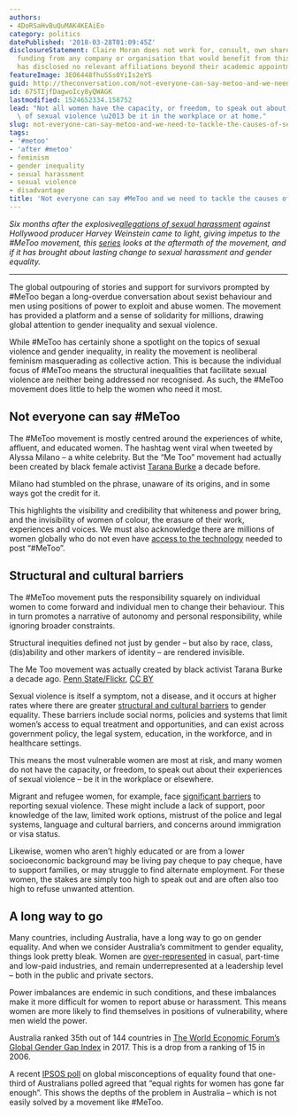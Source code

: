 ```yaml
---
authors:
- 4DoRSaHvBuQuMAK4KEAiEo
category: politics
datePublished: '2018-03-28T01:09:45Z'
disclosureStatement: Claire Moran does not work for, consult, own shares in or receive
  funding from any company or organisation that would benefit from this article, and
  has disclosed no relevant affiliations beyond their academic appointment.
featureImage: 3EO6448fhuSSs0YiIs2eYS
guid: http://theconversation.com/not-everyone-can-say-metoo-and-we-need-to-tackle-the-causes-of-sexual-violence-93075
id: 67STIjfDagwoIcy8yQWAGK
lastmodified: 1524652334.158752
lead: "Not all women have the capacity, or freedom, to speak out about their experiences\
  \ of sexual violence \u2013 be it in the workplace or at home."
slug: not-everyone-can-say-metoo-and-we-need-to-tackle-the-causes-of-sexual-violence
tags:
- '#metoo'
- 'after #metoo'
- feminism
- gender inequality
- sexual harassment
- sexual violence
- disadvantage
title: 'Not everyone can say #MeToo and we need to tackle the causes of sexual violence'
---
```

_Six months after the explosive[allegations of sexual harassment](https://www.nytimes.com/2017/10/05/us/harvey-weinstein-harassment-allegations.html) against Hollywood producer Harvey Weinstein came to light, giving impetus to the #MeToo movement, this [series](https://theconversation.com/au/topics/after-metoo-50716) looks at the aftermath of the movement, and if it has brought about lasting change to sexual harassment and gender equality._

* * *

The global outpouring of stories and support for survivors prompted by #MeToo began a long-overdue conversation about sexist behaviour and men using positions of power to exploit and abuse women. The movement has provided a platform and a sense of solidarity for millions, drawing global attention to gender inequality and sexual violence.

While #MeToo has certainly shone a spotlight on the topics of sexual violence and gender inequality, in reality the movement is neoliberal feminism masquerading as collective action. This is because the individual focus of #MeToo means the structural inequalities that facilitate sexual violence are neither being addressed nor recognised. As such, the #MeToo movement does little to help the women who need it most.

## Not everyone can say #MeToo

The #MeToo movement is mostly centred around the experiences of white, affluent, and educated women. The hashtag went viral when tweeted by Alyssa Milano – a white celebrity. But the “Me Too” movement had actually been created by black female activist [Tarana Burke](https://www.theguardian.com/world/2018/jan/15/me-too-founder-tarana-burke-women-sexual-assault) a decade before. 

Milano had stumbled on the phrase, unaware of its origins, and in some ways got the credit for it.

> [](https://twitter.com/Alyssa_Milano/status/919659438700670976)

This highlights the visibility and credibility that whiteness and power bring, and the invisibility of women of colour, the erasure of their work, experiences and voices. We must also acknowledge there are millions of women globally who do not even have [access to the technology](http://documents.worldbank.org/curated/en/961621467994698644/pdf/102724-WDR-WDR2016Overview-ENGLISH-WebResBox-394840B-OUO-9.pdf) needed to post “#MeToo”.


## Structural and cultural barriers

The #MeToo movement puts the responsibility squarely on individual women to come forward and individual men to change their behaviour. This in turn promotes a narrative of autonomy and personal responsibility, while ignoring broader constraints. 

Structural inequities defined not just by gender – but also by race, class, (dis)ability and other markers of identity – are rendered invisible.

[](https://images.theconversation.com/files/211879/original/file-20180326-54863-i3q41u.jpg?ixlib=rb-1.1.0&q=45&auto=format&w=1000&fit=clip) The Me Too movement was actually created by black activist Tarana Burke a decade ago. [Penn State/Flickr](https://www.flickr.com/photos/pennstatelive/39019295020/in/photolist-21aJfkr-JttbDn-22s15ZS-DLmKht-DLmMk6), [CC BY](http://creativecommons.org/licenses/by/4.0/)

Sexual violence is itself a symptom, not a disease, and it occurs at higher rates where there are greater [structural and cultural barriers](https://aifs.gov.au/sites/default/files/publication-documents/ressum7.pdf) to gender equality. These barriers include social norms, policies and systems that limit women’s access to equal treatment and opportunities, and can exist across government policy, the legal system, education, in the workforce, and in healthcare settings.


This means the most vulnerable women are most at risk, and many women do not have the capacity, or freedom, to speak out about their experiences of sexual violence – be it in the workplace or elsewhere. 

Migrant and refugee women, for example, face [significant barriers](https://aifs.gov.au/publications/supporting-women-cald-backgrounds-who-are-victimsurvivors-sexual-violen/export) to reporting sexual violence. These might include a lack of support, poor knowledge of the law, limited work options, mistrust of the police and legal systems, language and cultural barriers, and concerns around immigration or visa status.

Likewise, women who aren’t highly educated or are from a lower socioeconomic background may be living pay cheque to pay cheque, have to support families, or may struggle to find alternate employment. For these women, the stakes are simply too high to speak out and are often also too high to refuse unwanted attention.

## A long way to go

Many countries, including Australia, have a long way to go on gender equality. And when we consider Australia’s commitment to gender equality, things look pretty bleak. Women are [over-represented](https://www.humanrights.gov.au/education/face-facts/face-facts-gender-equality-2018#fn9) in casual, part-time and low-paid industries, and remain underrepresented at a leadership level – both in the public and private sectors. 

Power imbalances are endemic in such conditions, and these imbalances make it more difficult for women to report abuse or harassment. This means women are more likely to find themselves in positions of vulnerability, where men wield the power. 

Australia ranked 35th out of 144 countries in [The World Economic Forum’s Global Gender Gap Index](http://reports.weforum.org/global-gender-gap-report-2017/?doing_wp_cron=1521009304.7588300704956054687500) in 2017. This is a drop from a ranking of 15 in 2006. 

A recent [IPSOS poll](https://www.ipsos.com/sites/default/files/ct/news/documents/2018-03/international-womens-day-2018-global-misperceptions-of-equality-and-the-need-to-press-for-progress_1.pdf) on global misconceptions of equality found that one-third of Australians polled agreed that “equal rights for women has gone far enough”. This shows the depths of the problem in Australia – which is not easily solved by a movement like #MeToo.